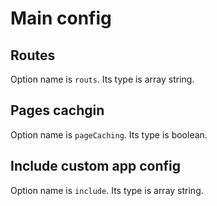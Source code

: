 # Main config

## Routes

Option name is `routs`. Its type is array string.

## Pages cachgin

Option name is `pageCaching`. Its type is boolean.

## Include custom app config

Option name is `include`. Its type is array string.